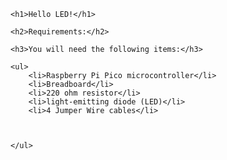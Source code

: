 <html>

<head>
</head>

<body>

	<h1>Hello LED!</h1>
	
	<h2>Requirements:</h2>
	
	<h3>You will need the following items:</h3>
	
	<ul>
		<li>Raspberry Pi Pico microcontroller</li>
		<li>Breadboard</li>
		<li>220 ohm resistor</li>
		<li>light-emitting diode (LED)</li>
		<li>4 Jumper Wire cables</li>
		


	</ul>


</body>

</html>
